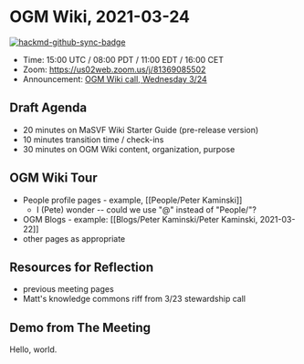 # OGM Wiki, 2021-03-24

[![hackmd-github-sync-badge](https://hackmd.io/KWmv5sSqSR2dmJu92B4Hzg/badge)](https://hackmd.io/KWmv5sSqSR2dmJu92B4Hzg)

* Time: 15:00 UTC / 08:00 PDT / 11:00 EDT / 16:00 CET
* Zoom: https://us02web.zoom.us/j/81369085502
* Announcement: [OGM Wiki call, Wednesday 3/24](https://forum.openglobalmind.com/t/an-ogm-wiki-preview-planning/607/11)

## Draft Agenda

* 20 minutes on MaSVF Wiki Starter Guide (pre-release version)
* 10 minutes transition time / check-ins
* 30 minutes on OGM Wiki content, organization, purpose

## OGM Wiki Tour

- People profile pages - example, [[People/Peter Kaminski]]
	- I (Pete) wonder -- could we use "@" instead of "People/"?
- OGM Blogs - example: [[Blogs/Peter Kaminski/Peter Kaminski, 2021-03-22]]
- other pages as appropriate

## Resources for Reflection

- previous meeting pages
- Matt's knowledge commons riff from 3/23 stewardship call

## Demo from The Meeting

Hello, world.

